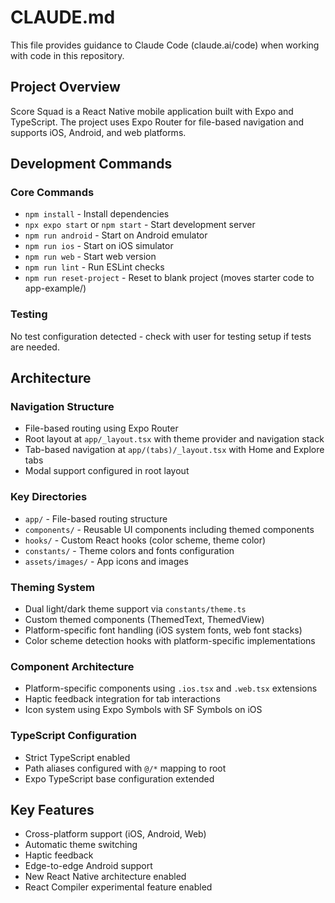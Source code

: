 # CLAUDE.md

This file provides guidance to Claude Code (claude.ai/code) when working with code in this repository.

## Project Overview
Score Squad is a React Native mobile application built with Expo and TypeScript. The project uses Expo Router for file-based navigation and supports iOS, Android, and web platforms.

## Development Commands

### Core Commands
- `npm install` - Install dependencies
- `npx expo start` or `npm start` - Start development server
- `npm run android` - Start on Android emulator
- `npm run ios` - Start on iOS simulator
- `npm run web` - Start web version
- `npm run lint` - Run ESLint checks
- `npm run reset-project` - Reset to blank project (moves starter code to app-example/)

### Testing
No test configuration detected - check with user for testing setup if tests are needed.

## Architecture

### Navigation Structure
- File-based routing using Expo Router
- Root layout at `app/_layout.tsx` with theme provider and navigation stack
- Tab-based navigation at `app/(tabs)/_layout.tsx` with Home and Explore tabs
- Modal support configured in root layout

### Key Directories
- `app/` - File-based routing structure
- `components/` - Reusable UI components including themed components
- `hooks/` - Custom React hooks (color scheme, theme color)
- `constants/` - Theme colors and fonts configuration
- `assets/images/` - App icons and images

### Theming System
- Dual light/dark theme support via `constants/theme.ts`
- Custom themed components (ThemedText, ThemedView)
- Platform-specific font handling (iOS system fonts, web font stacks)
- Color scheme detection hooks with platform-specific implementations

### Component Architecture
- Platform-specific components using `.ios.tsx` and `.web.tsx` extensions
- Haptic feedback integration for tab interactions
- Icon system using Expo Symbols with SF Symbols on iOS

### TypeScript Configuration
- Strict TypeScript enabled
- Path aliases configured with `@/*` mapping to root
- Expo TypeScript base configuration extended

## Key Features
- Cross-platform support (iOS, Android, Web)
- Automatic theme switching
- Haptic feedback
- Edge-to-edge Android support
- New React Native architecture enabled
- React Compiler experimental feature enabled